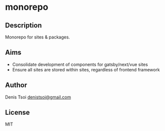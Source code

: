 # monorepo

## Description

Monorepo for sites & packages.

## Aims

- Consolidate development of components for gatsby/next/vue sites
- Ensure all sites are stored within sites, regardless of frontend framework

## Author

Denis Tsoi <denistsoi@gmail.com>

## License

MIT
